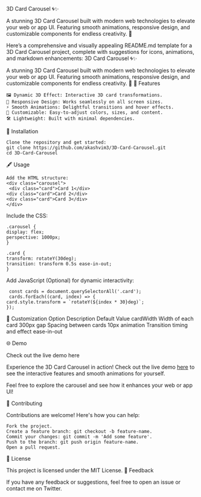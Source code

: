 3D Card Carousel 🌀✨

A stunning 3D Card Carousel built with modern web technologies to elevate your web or app UI. Featuring smooth animations, responsive design, and customizable components for endless creativity. 🚀

Here’s a comprehensive and visually appealing README.md template for a 3D Card Carousel project, complete with suggestions for icons, animations, and markdown enhancements:
3D Card Carousel 🌀✨

A stunning 3D Card Carousel built with modern web technologies to elevate your web or app UI. Featuring smooth animations, responsive design, and customizable components for endless creativity. 🚀
🌟 Features

    🖼️ Dynamic 3D Effect: Interactive 3D card transformations.
    📱 Responsive Design: Works seamlessly on all screen sizes.
    ⚡ Smooth Animations: Delightful transitions and hover effects.
    🎨 Customizable: Easy-to-adjust colors, sizes, and content.
    🛠️ Lightweight: Built with minimal dependencies.

  🔧 Installation

    Clone the repository and get started:
    git clone https://github.com/akashvim3/3D-Card-Carousel.git
    cd 3D-Card-Carousel

🖋️ Usage

    Add the HTML structure:
    <div class="carousel">
     <div class="card">Card 1</div>
    <div class="card">Card 2</div>
    <div class="card">Card 3</div>
    </div>
  Include the CSS:

    .carousel {
    display: flex;
    perspective: 1000px;
    }

    .card {
    transform: rotateY(30deg);
    transition: transform 0.5s ease-in-out;
    }  
   Add JavaScript (Optional) for dynamic interactivity:

     const cards = document.querySelectorAll('.card');
     cards.forEach((card, index) => {
    card.style.transform = `rotateY(${index * 30}deg)`;
    });
🎨 Customization
Option	Description	Default Value
cardWidth	Width of each card	300px
gap	Spacing between cards	10px
animation	Transition timing and effect	ease-in-out

🌐 Demo

Check out the live demo here

Experience the 3D Card Carousel in action! Check out the live demo [here](https://your-demo-link.com) to see the interactive features and smooth animations for yourself. 

Feel free to explore the carousel and see how it enhances your web or app UI!
  
🤝 Contributing

Contributions are welcome! Here's how you can help:

    Fork the project.
    Create a feature branch: git checkout -b feature-name.
    Commit your changes: git commit -m 'Add some feature'.
    Push to the branch: git push origin feature-name.
    Open a pull request.
📄 License

This project is licensed under the MIT License.
💬 Feedback

If you have any feedback or suggestions, feel free to open an issue or contact me on Twitter.
    
